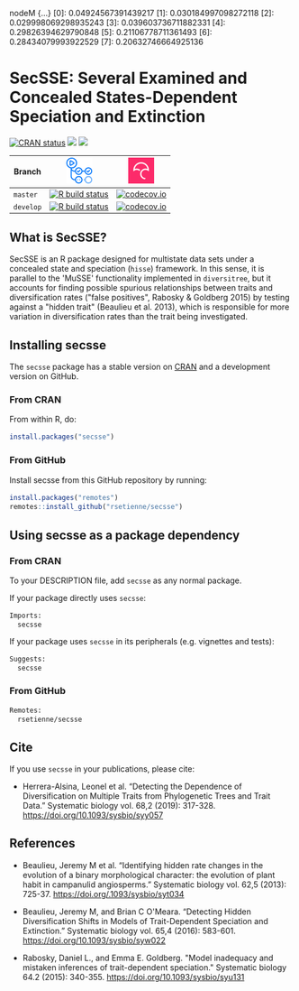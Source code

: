 
nodeM
{...}
[0]:
0.04924567391439217
[1]:
0.030184997098272118
[2]:
0.029998069298935243
[3]:
0.039603736711882331
[4]:
0.29826394629790848
[5]:
0.21106778711361493
[6]:
0.28434079993922529
[7]:
0.20632746664925136

# SecSSE: Several Examined and Concealed States-Dependent Speciation and Extinction

<!-- badges: start -->
[![CRAN status](https://www.r-pkg.org/badges/version/secsse)](https://CRAN.R-project.org/package=secsse)
[![](http://cranlogs.r-pkg.org/badges/grand-total/secsse)]( https://CRAN.R-project.org/package=secsse)
[![](http://cranlogs.r-pkg.org/badges/secsse)](https://CRAN.R-project.org/package=secsse)
<!-- badges: end -->

Branch|[![GitHub Actions logo](pics/github_actions_logo.png)](https://github.com/features/actions)|[![Codecov logo](pics/Codecov.png)](https://www.codecov.io)
--------|------------------------------------------------------------------------------------------------------------------------------------------------------------------------------------|--------------------------------------------------------------------------------------------------------------------------------------------------------------------
`master`|[![R build status](https://github.com/rsetienne/secsse/workflows/R-CMD-check/badge.svg?branch=master)](https://github.com/rsetienne/secsse/actions)|[![codecov.io](https://codecov.io/github/rsetienne/secsse/coverage.svg?branch=master)](https://codecov.io/github/rsetienne/secsse/branch/master)
`develop`|[![R build status](https://github.com/rsetienne/secsse/workflows/R-CMD-check/badge.svg?branch=develop)](https://github.com/rsetienne/secsse/actions)|[![codecov.io](https://codecov.io/github/rsetienne/secsse/coverage.svg?branch=develop)](https://codecov.io/github/rsetienne/secsse/branch/develop)

## What is SecSSE?
SecSSE is an R package designed for multistate data sets under a concealed state and speciation (`hisse`) framework. In this sense, it is parallel to the 'MuSSE' functionality implemented in `diversitree`, but it accounts for finding possible spurious relationships between traits and diversification rates ("false positives", Rabosky & Goldberg 2015) by testing against a "hidden trait" (Beaulieu et al. 2013), which is responsible for more variation in diversification rates than the trait being investigated. 

## Installing secsse

The `secsse` package has a stable version on [CRAN](https://CRAN.R-project.org/package=secsse) and a development version on GitHub.

### From CRAN

From within R, do:

``` r
install.packages("secsse")
```

### From GitHub

Install secsse from this GitHub repository by running:

``` r
install.packages("remotes")
remotes::install_github("rsetienne/secsse")
```

## Using secsse as a package dependency

### From CRAN

To your DESCRIPTION file, add `secsse` as any normal package.

If your package directly uses `secsse`:

```
Imports:
  secsse
```

If your package uses `secsse` in its peripherals (e.g. vignettes and tests):

```
Suggests:
  secsse
```

### From GitHub

```
Remotes:
  rsetienne/secsse
```

## Cite
If you use `secsse` in your publications, please cite:

* Herrera-Alsina, Leonel et al. “Detecting the Dependence of Diversification on Multiple Traits from Phylogenetic Trees and Trait Data.” Systematic biology vol. 68,2 (2019): 317-328. https://doi.org/10.1093/sysbio/syy057

## References
* Beaulieu, Jeremy M et al. “Identifying hidden rate changes in the evolution of a binary morphological character: the evolution of plant habit in campanulid angiosperms.” Systematic biology vol. 62,5 (2013): 725-37. https://doi.org/.1093/sysbio/syt034

* Beaulieu, Jeremy M, and Brian C O'Meara. “Detecting Hidden Diversification Shifts in Models of Trait-Dependent Speciation and Extinction.” Systematic biology vol. 65,4 (2016): 583-601. https://doi.org/10.1093/sysbio/syw022

* Rabosky, Daniel L., and Emma E. Goldberg. "Model inadequacy and mistaken inferences of trait-dependent speciation." Systematic biology 64.2 (2015): 340-355. https://doi.org/10.1093/sysbio/syu131